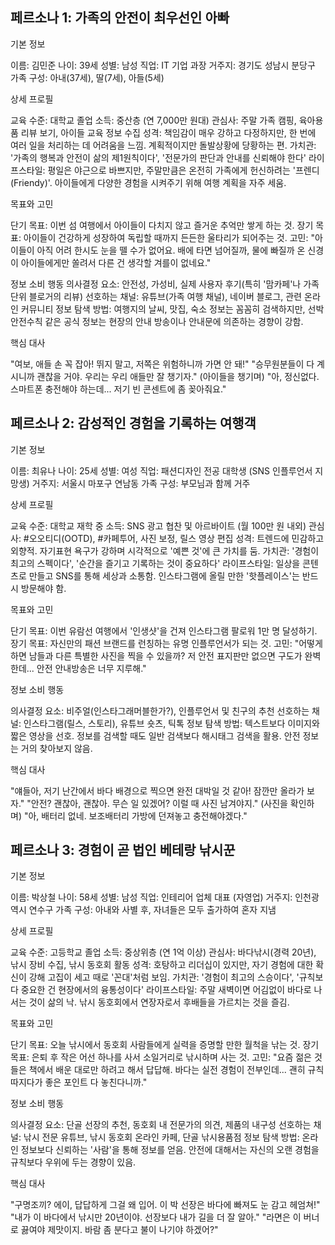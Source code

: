 ## 페르소나 1: 가족의 안전이 최우선인 아빠
기본 정보

이름: 김민준
나이: 39세
성별: 남성
직업: IT 기업 과장
거주지: 경기도 성남시 분당구
가족 구성: 아내(37세), 딸(7세), 아들(5세)

상세 프로필

교육 수준: 대학교 졸업
소득: 중산층 (연 7,000만 원대)
관심사: 주말 가족 캠핑, 육아용품 리뷰 보기, 아이들 교육 정보 수집
성격: 책임감이 매우 강하고 다정하지만, 한 번에 여러 일을 처리하는 데 어려움을 느낌. 계획적이지만 돌발상황에 당황하는 편.
가치관: '가족의 행복과 안전이 삶의 제1원칙이다', '전문가의 판단과 안내를 신뢰해야 한다'
라이프스타일: 평일은 야근으로 바쁘지만, 주말만큼은 온전히 가족에게 헌신하려는 '프렌디(Friendy)'. 아이들에게 다양한 경험을 시켜주기 위해 여행 계획을 자주 세움.

목표와 고민

단기 목표: 이번 섬 여행에서 아이들이 다치지 않고 즐거운 추억만 쌓게 하는 것.
장기 목표: 아이들이 건강하게 성장하여 독립할 때까지 든든한 울타리가 되어주는 것.
고민: "아이들이 아직 어려 한시도 눈을 뗄 수가 없어요. 배에 타면 넘어질까, 물에 빠질까 온 신경이 아이들에게만 쏠려서 다른 건 생각할 겨를이 없네요."

정보 소비 행동
의사결정 요소: 안전성, 가성비, 실제 사용자 후기(특히 '맘카페'나 가족 단위 블로거의 리뷰)
선호하는 채널: 유튜브(가족 여행 채널), 네이버 블로그, 관련 온라인 커뮤니티
정보 탐색 방법: 여행지의 날씨, 맛집, 숙소 정보는 꼼꼼히 검색하지만, 선박 안전수칙 같은 공식 정보는 현장의 안내 방송이나 안내문에 의존하는 경향이 강함.

핵심 대사

"여보, 애들 손 꼭 잡아! 뛰지 말고, 저쪽은 위험하니까 가면 안 돼!"
"승무원분들이 다 계시니까 괜찮을 거야. 우리는 우리 애들만 잘 챙기자."
(아이들을 챙기며) "아, 정신없다. 스마트폰 충전해야 하는데... 저기 빈 콘센트에 좀 꽂아줘요."

## 페르소나 2: 감성적인 경험을 기록하는 여행객
기본 정보

이름: 최유나
나이: 25세
성별: 여성
직업: 패션디자인 전공 대학생 (SNS 인플루언서 지망생)
거주지: 서울시 마포구 연남동
가족 구성: 부모님과 함께 거주

상세 프로필

교육 수준: 대학교 재학 중
소득: SNS 광고 협찬 및 아르바이트 (월 100만 원 내외)
관심사: #오오티디(OOTD), #카페투어, 사진 보정, 릴스 영상 편집
성격: 트렌드에 민감하고 외향적. 자기표현 욕구가 강하며 시각적으로 '예쁜 것'에 큰 가치를 둠.
가치관: '경험이 최고의 스펙이다', '순간을 즐기고 기록하는 것이 중요하다'
라이프스타일: 일상을 콘텐츠로 만들고 SNS를 통해 세상과 소통함. 인스타그램에 올릴 만한 '핫플레이스'는 반드시 방문해야 함.

목표와 고민

단기 목표: 이번 유람선 여행에서 '인생샷'을 건져 인스타그램 팔로워 1만 명 달성하기.
장기 목표: 자신만의 패션 브랜드를 런칭하는 유명 인플루언서가 되는 것.
고민: "어떻게 하면 남들과 다른 특별한 사진을 찍을 수 있을까? 저 안전 표지판만 없으면 구도가 완벽한데... 안전 안내방송은 너무 지루해."

정보 소비 행동

의사결정 요소: 비주얼(인스타그래머블한가?), 인플루언서 및 친구의 추천
선호하는 채널: 인스타그램(릴스, 스토리), 유튜브 숏츠, 틱톡
정보 탐색 방법: 텍스트보다 이미지와 짧은 영상을 선호. 정보를 검색할 때도 일반 검색보다 해시태그 검색을 활용. 안전 정보는 거의 찾아보지 않음.

핵심 대사

"얘들아, 저기 난간에서 바다 배경으로 찍으면 완전 대박일 것 같아! 잠깐만 올라가 보자."
"안전? 괜찮아, 괜찮아. 무슨 일 있겠어? 이럴 때 사진 남겨야지."
(사진을 확인하며) "아, 배터리 없네. 보조배터리 가방에 던져놓고 충전해야겠다."

## 페르소나 3: 경험이 곧 법인 베테랑 낚시꾼
기본 정보

이름: 박상철
나이: 58세
성별: 남성
직업: 인테리어 업체 대표 (자영업)
거주지: 인천광역시 연수구
가족 구성: 아내와 사별 후, 자녀들은 모두 출가하여 혼자 지냄

상세 프로필

교육 수준: 고등학교 졸업
소득: 중상위층 (연 1억 이상)
관심사: 바다낚시(경력 20년), 낚시 장비 수집, 낚시 동호회 활동
성격: 호탕하고 리더십이 있지만, 자기 경험에 대한 확신이 강해 고집이 세고 때로 '꼰대'처럼 보임.
가치관: '경험이 최고의 스승이다', '규칙보다 중요한 건 현장에서의 융통성이다'
라이프스타일: 주말 새벽이면 어김없이 바다로 나서는 것이 삶의 낙. 낚시 동호회에서 연장자로서 후배들을 가르치는 것을 즐김.

목표와 고민

단기 목표: 오늘 낚시에서 동호회 사람들에게 실력을 증명할 만한 월척을 낚는 것.
장기 목표: 은퇴 후 작은 어선 하나를 사서 소일거리로 낚시하며 사는 것.
고민: "요즘 젊은 것들은 책에서 배운 대로만 하려고 해서 답답해. 바다는 실전 경험이 전부인데... 괜히 규칙 따지다가 좋은 포인트 다 놓친다니까."

정보 소비 행동

의사결정 요소: 단골 선장의 추천, 동호회 내 전문가의 의견, 제품의 내구성
선호하는 채널: 낚시 전문 유튜브, 낚시 동호회 온라인 카페, 단골 낚시용품점
정보 탐색 방법: 온라인 정보보다 신뢰하는 '사람'을 통해 정보를 얻음. 안전에 대해서는 자신의 오랜 경험을 규칙보다 우위에 두는 경향이 있음.

핵심 대사

"구명조끼? 에이, 답답하게 그걸 왜 입어. 이 박 선장은 바다에 빠져도 눈 감고 헤엄쳐!"
"내가 이 바다에서 낚시만 20년이야. 선장보다 내가 길을 더 잘 알아."
"라면은 이 버너로 끓여야 제맛이지. 바람 좀 분다고 불이 나기야 하겠어?"